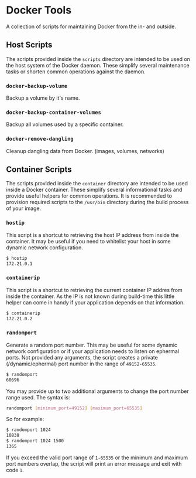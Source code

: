 # Docker Tools

A collection of scripts for maintaining Docker from the in- and outside.

## Host Scripts

The scripts provided inside the `scripts` directory are intended to be used on the host system of the Docker daemon.
These simplify several maintenance tasks or shorten common operations against the daemon.

### `docker-backup-volume`

Backup a volume by it's name.

### `docker-backup-container-volumes`

Backup all volumes used by a specific container.

### `docker-remove-dangling`

Cleanup dangling data from Docker. (images, volumes, networks)

## Container Scripts

The scripts provided inside the `container` directory are intended to be used inside a Docker container.
These simplify several informational tasks and provide useful helpers for common operations.
It is recommended to provision required scripts to the `/usr/bin` directory during the build process of your image.

### `hostip`

This script is a shortcut to retrieving the host IP address from inside the container.
It may be useful if you need to whitelist your host in some dynamic network configuration.

```bash
$ hostip
172.21.0.1
```

### `containerip`

This script is a shortcut to retrieving the current container IP addres from inside the container.
As the IP is not known during build-time this little helper can come in handy if your application depends on that information.

```bash
$ containerip
172.21.0.2
```

### `randomport`

Generate a random port number. This may be useful for some dynamic network configuration or if your application needs to listen on ephermal ports.
Not provided any arguments, the script creates a private (/dynamic/ephermal) port number in the range of `49152-65535`.

```bash
$ randomport
60696
```

You may provide up to two additional arguments to change the port number range used.
The syntax is:

```bash
randomport [minimum_port=49152] [maximum_port=65535]
```

So for example:

```bash
$ randomport 1024
10838
$ randomport 1024 1500
1365
```

If you exceed the valid port range of `1-65535` or the minimum and maximum port numbers overlap, the script will print an error message and exit with code `1`.
